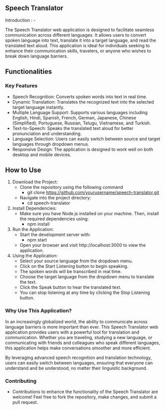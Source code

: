 ## Speech Translator

Introduction : -

The Speech Translator web application is designed to facilitate seamless communication across different languages. It allows users to convert spoken language into text, translate it into a target language, and read the translated text aloud. This application is ideal for individuals seeking to enhance their communication skills, travelers, or anyone who wishes to break down language barriers.

## Functionalities

### Key Features

* Speech Recognition: Converts spoken words into text in real time.
* Dynamic Translation: Translates the recognized text into the selected    target language instantly.
* Multiple Language Support: Supports various languages including English, Hindi, Spanish, French, German, Japanese, Chinese (Simplified), Portuguese, Russian, Telugu, Vietnamese, and Turkish.
* Text-to-Speech: Speaks the translated text aloud for better pronunciation and understanding.
* Language Selection: Users can easily switch between source and target languages through dropdown menus.
* Responsive Design: The application is designed to work well on both desktop and mobile devices.


## How to Use

1. Download the Project:
    * Clone the repository using the following command
        * git clone https://github.com/yourusername/speech-translator.git
    * Navigate into the project directory:
        * cd speech-translator
2. Install Dependencies:
    * Make sure you have Node.js installed on your machine. Then, install the required dependencies using:
        * npm install
3. Run the Application:
    * Start the development server with:
        * npm start
    * Open your browser and visit http://localhost:3000 to view the application.
4. Using the Application:
    * Select your source language from the dropdown menu.
    * Click on the Start Listening button to begin speaking.
    * The spoken words will be transcribed in real time.
    * Choose the target language from the dropdown menu to translate the text.
    * Click the Speak button to hear the translated text.
    * You can stop listening at any time by clicking the Stop Listening button.

### Why Use This Application?

In an increasingly globalized world, the ability to communicate across language barriers is more important than ever. This Speech Translator web application provides users with a powerful tool for translation and communication. Whether you are traveling, studying a new language, or communicating with friends and colleagues who speak different languages, this application helps make conversations smoother and more efficient.

By leveraging advanced speech recognition and translation technology, users can easily switch between languages, ensuring that everyone can understand and be understood, no matter their linguistic background.

### Contributing

* Contributions to enhance the functionality of the Speech Translator are welcome! Feel free to fork the repository, make changes, and submit a pull request.
